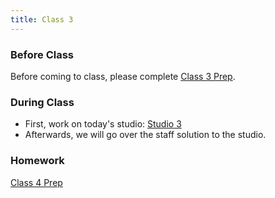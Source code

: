 ```yaml
---
title: Class 3
---
```


### Before Class
Before coming to class, please complete [Class 3 Prep](../class3-prep).

### During Class
* First, work on today's studio: [Studio 3](../studios/studio3)
* Afterwards, we will go over the staff solution to the studio.

### Homework
[Class 4 Prep](../class4-prep)
